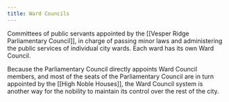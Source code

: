 ```yaml
---
title: Ward Councils
---
```


Committees of public servants appointed by the [[Vesper Ridge Parliamentary Council]], in charge of passing minor laws and administering the public services of individual city wards. Each ward has its own Ward Council.

Because the Parliamentary Council directly appoints Ward Council members, and most of the seats of the Parliamentary Council are in turn appointed by the [[High Noble Houses]], the Ward Council system is another way for the nobility to maintain its control over the rest of the city.